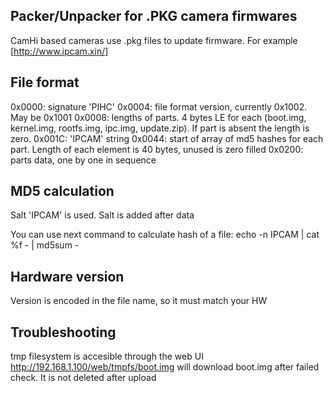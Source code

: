 
## Packer/Unpacker for .PKG camera firmwares

CamHi based cameras use .pkg files to update firmware.
For example [http://www.ipcam.xin/]

## File format

0x0000: signature 'PIHC'
0x0004: file format version, currently 0x1002. May be 0x1001
0x0008: lengths of parts. 4 bytes LE for each (boot.img, kernel.img, rootfs.img, ipc.img, update.zip). If part is absent the length is zero.
0x001C: 'IPCAM' string
0x0044: start of array of md5 hashes for each part. Length of each element is 40 bytes, unused is zero filled
0x0200: parts data, one by one in sequence

## MD5 calculation

Salt 'IPCAM' is used. Salt is added after data

You can use next command to calculate hash of a file:
echo -n IPCAM | cat %f - | md5sum - 

## Hardware version

Version is encoded in the file name, so it must match your HW

## Troubleshooting

tmp filesystem is accesible through the web UI
http://192.168.1.100/web/tmpfs/boot.img
will download boot.img after failed check. It is not deleted after upload
